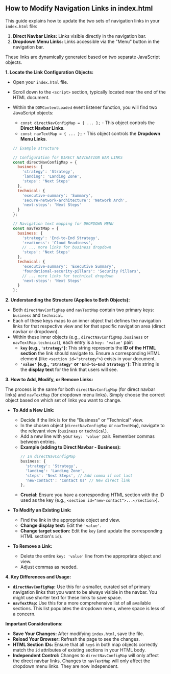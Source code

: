 ## How to Modify Navigation Links in index.html

This guide explains how to update the two sets of navigation links in your `index.html` file:
1.  **Direct Navbar Links:** Links visible directly in the navigation bar.
2.  **Dropdown Menu Links:** Links accessible via the "Menu" button in the navigation bar.

These links are dynamically generated based on two separate JavaScript objects.

**1. Locate the Link Configuration Objects:**

*   Open your `index.html` file.
*   Scroll down to the `<script>` section, typically located near the end of the HTML document.
*   Within the `DOMContentLoaded` event listener function, you will find two JavaScript objects:
    *   `const directNavConfigMap = { ... };` - This object controls the **Direct Navbar Links**.
    *   `const navTextMap = { ... };` - This object controls the **Dropdown Menu Links**.

    ```javascript
    // Example structure

    // Configuration for DIRECT NAVIGATION BAR LINKS
    const directNavConfigMap = {
      business: {
        'strategy': 'Strategy', 
        'landing': 'Landing Zone',
        'steps': 'Next Steps'
      },
      technical: {
        'executive-summary': 'Summary',
        'secure-network-architecture': 'Network Arch',
        'next-steps': 'Next Steps'
      }
    };

    // Navigation text mapping for DROPDOWN MENU
    const navTextMap = {
      business: {
        'strategy': 'End-to-End Strategy',
        'readiness': 'Cloud Readiness',
        // ... more links for business dropdown
        'steps': 'Next Steps'
      },
      technical: {
        'executive-summary': 'Executive Summary',
        'foundational-security-pillars': 'Security Pillars',
        // ... more links for technical dropdown
        'next-steps': 'Next Steps'
      }
    };
    ```

**2. Understanding the Structure (Applies to Both Objects):**

*   Both `directNavConfigMap` and `navTextMap` contain two primary keys: `business` and `technical`.
*   Each of these keys maps to an inner object that defines the navigation links for that respective view and for that specific navigation area (direct navbar or dropdown).
*   Within these inner objects (e.g., `directNavConfigMap.business` or `navTextMap.technical`), each entry is a `key: 'value'` pair:
    *   **`key` (e.g., `'strategy'`):** This string represents the **ID of the HTML section** the link should navigate to. Ensure a corresponding HTML element (like `<section id="strategy">`) exists in your document.
    *   **`'value'` (e.g., `'Strategy'` or `'End-to-End Strategy'`):** This string is the **display text** for the link that users will see.

**3. How to Add, Modify, or Remove Links:**

The process is the same for both `directNavConfigMap` (for direct navbar links) and `navTextMap` (for dropdown menu links). Simply choose the correct object based on which set of links you want to change.

*   **To Add a New Link:**
    *   Decide if the link is for the "Business" or "Technical" view.
    *   In the chosen object (`directNavConfigMap` or `navTextMap`), navigate to the relevant view (`business` or `technical`).
    *   Add a new line with your `key: 'value'` pair. Remember commas between entries.
    *   **Example (adding to Direct Navbar - Business):**
        ```javascript
        // In directNavConfigMap
        business: {
          'strategy': 'Strategy',
          'landing': 'Landing Zone',
          'steps': 'Next Steps', // Add comma if not last
          'new-contact': 'Contact Us' // New direct link
        },
        ```
    *   **Crucial:** Ensure you have a corresponding HTML section with the ID used as the key (e.g., `<section id="new-contact">...</section>`).

*   **To Modify an Existing Link:**
    *   Find the link in the appropriate object and view.
    *   **Change display text:** Edit the `'value'`.
    *   **Change target section:** Edit the `key` (and update the corresponding HTML section's `id`).

*   **To Remove a Link:**
    *   Delete the entire `key: 'value'` line from the appropriate object and view.
    *   Adjust commas as needed.

**4. Key Differences and Usage:**

*   **`directNavConfigMap`:** Use this for a smaller, curated set of primary navigation links that you want to be always visible in the navbar. You might use shorter text for these links to save space.
*   **`navTextMap`:** Use this for a more comprehensive list of all available sections. This list populates the dropdown menu, where space is less of a concern.

**Important Considerations:**

*   **Save Your Changes:** After modifying `index.html`, save the file.
*   **Reload Your Browser:** Refresh the page to see the changes.
*   **HTML Section IDs:** Ensure that all `key`s in both map objects correctly match the `id` attributes of existing sections in your HTML body.
*   **Independent Control:** Changes to `directNavConfigMap` will only affect the direct navbar links. Changes to `navTextMap` will only affect the dropdown menu links. They are now independent. 